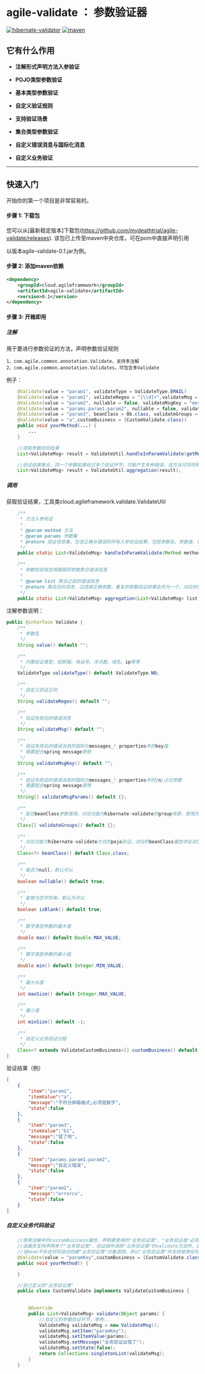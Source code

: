 # agile-validate ： 参数验证器
[![hibernate-validator](https://img.shields.io/badge/hibernate--validator-LATEST-green)](https://img.shields.io/badge/hibernate--validator-LATEST-green)
[![maven](https://img.shields.io/badge/build-maven-green)](https://img.shields.io/badge/build-maven-green)
## 它有什么作用

* **注解形式声明方法入参验证**

* **POJO类型参数验证**

* **基本类型参数验证**

* **自定义验证规则**

* **支持验证场景**

* **集合类型参数验证**

* **自定义错误消息与国际化消息**

* **自定义业务验证**
-------
## 快速入门
开始你的第一个项目是非常容易的。

#### 步骤 1: 下载包
您可以从[最新稳定版本]下载包(https://github.com/mydeathtrial/agile-validate/releases).
该包已上传至maven中央仓库，可在pom中直接声明引用

以版本agile-validate-0.1.jar为例。
#### 步骤 2: 添加maven依赖
```xml
<dependency>
    <groupId>cloud.agileframework</groupId>
    <artifactId>agile-validate</artifactId>
    <version>0.1</version>
</dependency>
```
#### 步骤 3: 开箱即用

##### 注解
用于要进行参数验证的方法，声明参数验证规则
```
1、com.agile.common.annotation.Validate，支持多注解
2、com.agile.common.annotation.Validates，可包含多Validate
```
例子：
```java
    @Validate(value = "param1", validateType = ValidateType.EMAIL)
    @Validate(value = "param1", validateRegex = "[\\d]+",validateMsg = "必须是数字")
    @Validate(value = "param2", nullable = false, validateMsgKey = "messageKey", validateMsgParams = "cu")
    @Validate(value = "params.param1.param2", nullable = false, validateMsg = "自定义错误")
    @Validate(value = "param3", beanClass = Ob.class, validateGroups = {Group1.class})
    @Validate(value = "a",customBusiness = {CustomValidate.class})
    public void yourMethod(...) {
        ...
    }

    //获取参数校验结果
    List<ValidateMsg> result = ValidateUtil.handleInParamValidate(getMethod("yourMethod"), param);

    //验证结果聚合，同一个参数如果经过多个验证环节，可能产生多种错误，该方法可将同参数验证结果进行聚合
    List<ValidateMsg> result = ValidateUtil.aggregation(result);
```
##### 调用
获取验证结果，工具类cloud.agileframework.validate.ValidateUtil
```java
    /**
     * 方法入参验证
     *
     * @param method 方法
     * @param params 参数集
     * @return 验证信息集，包含正确与错误的所有入参验证结果，包括参数名、参数值、错误信息
     */
    public static List<ValidateMsg> handleInParamValidate(Method method,Object params) 

    /**
     * 参数校验信息根据相同参数聚合错误信息
     *
     * @param list 聚合之前的错误信息
     * @return 聚合后的信息，过滤掉正确参数，重复的参数验证结果合并为一个，对应的错误消息合并
     */
    public static List<ValidateMsg> aggregation(List<ValidateMsg> list) 
```
注解参数说明：
```java
public @interface Validate {
    /**
     * 参数名
     */
    String value() default "";

    /**
     * 内置验证类型，如邮箱、电话号、浮点数、域名、ip等等
     */
    ValidateType validateType() default ValidateType.NO;

    /**
     * 自定义验证正则
     */
    String validateRegex() default "";

    /**
     * 验证失败后的错误消息
     */
    String validateMsg() default "";

    /**
     * 验证失败后的错误消息的国际化messages_*.properties中的key值
     * 需要配合spring message使用
     */
    String validateMsgKey() default "";

    /**
     * 验证失败后的错误消息的国际化messages_*.properties中的{n}占位参数
     * 需要配合spring message使用
     */
    String[] validateMsgParams() default {};

    /**
     * 配合beanClass参数使用，对应功能为hibernate-validate的group场景，使用方式不变
     */
    Class[] validateGroups() default {};

    /**
     * 对应功能为hibernate-validate方式的pojo验证，对应的beanClass属性中应该包含hibernate-validate注解
     */
    Class<?> beanClass() default Class.class;

    /**
     * 能否为null，默认可以
     */
    boolean nullable() default true;

    /**
     * 能够为空字符串，默认为可以
     */
    boolean isBlank() default true;

    /**
     * 数字类型参数的最大值
     */
    double max() default Double.MAX_VALUE;

    /**
     * 数字类型参数的最小值
     */
    double min() default Integer.MIN_VALUE;

    /**
     * 最大长度
     */
    int maxSize() default Integer.MAX_VALUE;

    /**
     * 最小值
     */
    int minSize() default -1;

    /**
     * 自定义业务验证过程
     */
    Class<? extends ValidateCustomBusiness>[] customBusiness() default {};
}
```

验证结果（例）
```json
[
	{
		"item":"param1",
		"itemValue":"a",
		"message":"不符合邮箱格式;必须是数字",
		"state":false
	},
	{
		"item":"param3",
		"itemValue":"b1",
		"message":"错了吧",
		"state":false
	},
	{
		"item":"params.param1.param2",
		"message":"自定义错误",
		"state":false
	},
	{
		"item":"param2",
		"message":"errorcu",
		"state":false
	}
]

```

##### 自定义业务代码验证
```java
    //使用注解中的customBusiness属性，声明要使用的"业务验证类"，"业务验证类"必须实现ValidateCustomBusiness接口
    //该属性支持声明多个"业务验证类"，验证组件调用"业务验证类"的validate方法时，会有限尝试使用spring托管的bean去调用
    //当bean不存在时将自动创建"业务验证类"对象调用。所以"业务验证类"中支持使用任何spring的所有功能。
    @Validate(value = "paramKey",customBusiness = {CustomValidate.class})
    public void yourMethod() {

    }

    //自己定义的"业务验证类"
    public class CustomValidate implements ValidateCustomBusiness {
    
    
        @Override
        public List<ValidateMsg> validate(Object params) {
            //自定义的参数验证环节，举例...
            ValidateMsg validateMsg = new ValidateMsg();
            validateMsg.setItem("paramKey");
            validateMsg.setItemValue(params);
            validateMsg.setMessage("业务验证出错了");
            validateMsg.setState(false);
            return Collections.singletonList(validateMsg);
        }
    }
```